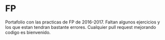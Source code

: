 # FP
Portafolio con las practicas de FP de 2016-2017. Faltan algunos ejercicios y los que estan tendran bastante errores. Cualquier pull request mejorando codigo es bienvenido.
